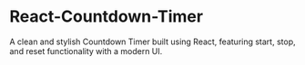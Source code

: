 # React-Countdown-Timer
A clean and stylish Countdown Timer built using React, featuring start, stop, and reset functionality with a modern UI.
